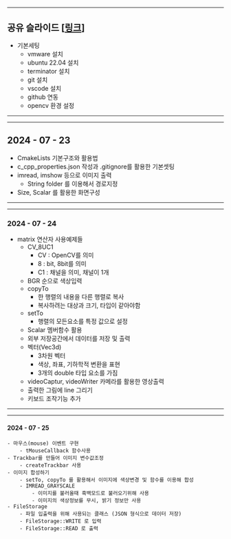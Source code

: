 # 
---
 공유 슬라이드 [[링크](https://docs.google.com/presentation/d/1453nx14DVMk0nBLW7jpt0g6x7a7z2wuNaJKmcVQi4rw/edit?usp=sharing)]
---

- 기본세팅
    - vmware 설치
    - ubuntu 22.04 설치
    - terminator 설치
    - git 설치
    - vscode 설치
    - github 연동
    - opencv 환경 설정
---


---
## 2024 - 07 - 23
- CmakeLists 기본구조와 활용법
- c_cpp_properties.json 작성과 .gitignore를 활용한 기본셋팅
- imread, imshow 등으로 이미지 출력
    - String folder 를 이용해서 경로지정
- Size, Scalar 를 활용한 화면구성
---

---
### 2024 - 07 - 24
- matrix 연산자 사용예제들
    - CV_8UC1
        - CV : OpenCV를 의미
        - 8 : bit, 8bit를 의미
        - C1 : 채널을 의미, 채널이 1개
    - BGR 순으로 색상입력
    - copyTo
        - 한 행렬의 내용을 다른 행렬로 복사
        - 복사하려는 대상과 크기, 타입이 같아야함
    - setTo
        - 행렬의 모든요소를 특정 값으로 설정
    - Scalar 멤버함수 활용
    - 외부 저장공간에서 데이터를 저장 및 출력
    - 벡터(Vec3d) 
        - 3차원 벡터
        - 색상, 좌표, 기하학적 변환을 표현
        - 3개의 double 타입 요소를 가짐
    - videoCaptur, videoWriter 카메라를 활용한 영상출력
    - 출력한 그림에 line 그리기
    - 키보드 조작기능 추가
---


---
 #### 2024 - 07 - 25
    - 마우스(mouse) 이벤트 구현    
        - tMouseCallback 함수사용
    - Trackbar를 만들어 이미지 변수값조정
        - createTrackbar 사용
    - 이미지 합성하기
        - setTo, copyTo 를 활용해서 이미지에 색상변경 및 함수를 이용해 합성
        - IMREAD_GRAYSCALE
            - 이미지를 불러올때 흑백모드로 불러오기위해 사용
            - 이미지의 색상정보를 무시, 밝기 정보만 사용
    - FileStorage
        - 파일 입출력을 위해 사용되는 클래스 (JSON 형식으로 데이터 저장)
        - FileStorage::WRITE 로 입력
        - FileStorage::READ 로 출력
    


    